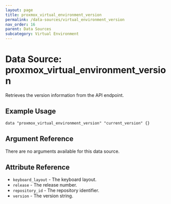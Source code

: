 ```yaml
---
layout: page
title: proxmox_virtual_environment_version
permalink: /data-sources/virtual_environment_version
nav_order: 16
parent: Data Sources
subcategory: Virtual Environment
---
```


# Data Source: proxmox_virtual_environment_version

Retrieves the version information from the API endpoint.

## Example Usage

```
data "proxmox_virtual_environment_version" "current_version" {}
```

## Argument Reference

There are no arguments available for this data source.

## Attribute Reference

* `keyboard_layout` - The keyboard layout.
* `release` - The release number.
* `repository_id` - The repository identifier.
* `version` - The version string.
